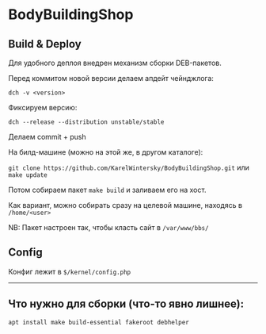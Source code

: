 # BodyBuildingShop

## Build & Deploy

Для удобного деплоя внедрен механизм сборки DEB-пакетов. 

Перед коммитом новой версии делаем апдейт чейнджлога:

`dch -v <version>`

Фиксируем версию:

`dch --release --distribution unstable/stable`

Делаем commit + push

На билд-машине (можно на этой же, в другом каталоге):

`git clone https://github.com/KarelWintersky/BodyBuildingShop.git`  или `make update`

Потом собираем пакет `make build` и заливаем его на хост. 

Как вариант, можно собирать сразу на целевой машине, находясь в `/home/<user>` 

NB: Пакет настроен так, чтобы класть сайт в `/var/www/bbs/`

## Config

Конфиг лежит в `$/kernel/config.php`



--- 

## Что нужно для сборки (что-то явно лишнее):
```
apt install make build-essential fakeroot debhelper 
```
